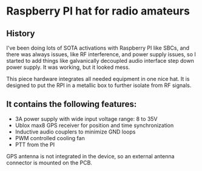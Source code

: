 # Raspberry PI hat for radio amateurs

## History

I've been doing lots of SOTA activations with Raspberry PI like SBCs, and there
was always issues, like RF interference, and power supply issues, so I started to
add things like galvanically decoupled audio interface step down power supply. It
was working, but it looked mess.

This piece hardware integrates all needed equipment in one nice hat. It is designed
to put the RPI in a metallic box to further isolate from RF signals.

## It contains the following features:

 * 3A power supply with wide input voltage range: 8 to 35V
 * Ublox max8 GPS receiver for position and time synchronization
 * Inductive audio couplers to minimize GND loops
 * PWM controlled cooling fan
 * PTT from the PI

GPS antenna is not integrated in the device, so an external antenna connector is
mounted on the PCB.
